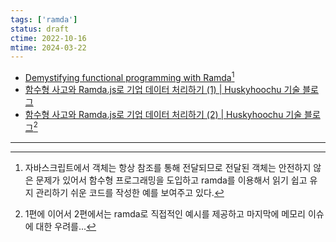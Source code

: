 ```yaml
---
tags: ['ramda']
status: draft
ctime: 2022-10-16
mtime: 2024-03-22
---
```


- [Demystifying functional programming with Ramda](https://izifortune.com/demystifying-functional-programming-with-ramda/)[^1]
- [함수형 사고와 Ramda.js로 기업 데이터 처리하기 (1) | Huskyhoochu 기술 블로그](https://www.huskyhoochu.com/functional-thinking/)
- [함수형 사고와 Ramda.js로 기업 데이터 처리하기 (2) | Huskyhoochu 기술 블로그](https://www.huskyhoochu.com/functional-thinking-advanced/)[^2]

---

[^1]: 자바스크립트에서 객체는 항상 참조를 통해 전달되므로 전달된 객체는 안전하지 않은 문제가 있어서 함수형 프로그래밍을 도입하고 ramda를 이용해서 읽기 쉽고 유지 관리하기 쉬운 코드를 작성한 예를 보여주고 있다.
[^2]: 1편에 이어서 2편에서는 ramda로 직접적인 예시를 제공하고 마지막에 메모리 이슈에 대한 우려를...